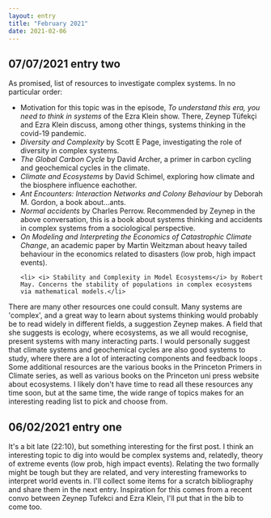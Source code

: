 ```yaml
---
layout: entry
title: "February 2021"
date: 2021-02-06
---
```

<h2>07/07/2021 entry two</h2> 
<p> As promised, list of resources to investigate complex systems. In no particular order:
<ul>
<li> Motivation for this topic was in the episode, <i> To understand this era, you need to think in systems</i> of the Ezra Klein show. There, Zeynep T<span>&uuml;</span>fek<span>&#231;</span>i and Ezra Klein discuss, among other things, systems thinking in the covid-19 pandemic. </li>
	<li> <i> Diversity and Complexity</i> by Scott E Page, investigating the role of diversity in complex systems. </li>
	<li><i> The Global Carbon Cycle </i> by David Archer, a primer in carbon cycling and geochemical cycles in the climate. </li> 	
	<li><i>Climate and Ecosystems</i> by David Schimel, exploring how climate and the biosphere influence eachother. </li>
	<li><i> Ant Encounters: Interaction Networks and Colony Behaviour</i> by Deborah M. Gordon, a book about...ants. </li>
	<li> <i> Normal accidents</i> by Charles Perrow. Recommended by Zeynep in the above conversation, this is a book about systems thinking and accidents in complex systems from a sociological perspective.</li>  
	<li><i> On Modeling and Interpreting the Economics of Catastrophic Climate Change</i>, an academic paper by Martin Weitzman about heavy tailed behaviour in the economics related to disasters (low prob, high impact events).</li>

	<li> <i> Stability and Complexity in Model Ecosystems</i> by Robert May. Concerns the stability of populations in complex ecosystems via mathematical models.</li>
</ul></p>
<p>There are many other resources one could consult. Many systems are 'complex', and a great way to learn about systems thinking would probably be to read widely in different fields, a suggestion Zeynep makes. A field that she suggests is ecology, where ecosystems, as we all would recognise, present systems with many interacting parts. I would personally suggest that climate systems and geochemical cycles are also good systems to study, where there are a lot of interacting components and feedback loops . Some additional resources are the various books in the Princeton Primers in Climate series, as well as various books on the Princeton uni press website about ecosystems. I likely don't have time to read all these resources any time soon, but at the same time, the wide range of topics makes for an interesting reading list to pick and choose from.
</p> 
<h2>06/02/2021 entry one </h2>
<p> It's a bit late (22:10), but something interesting for the first post. I think an interesting topic to dig into would be complex systems and, relatedly, theory of extreme events (low prob, high impact events). Relating the two formally might be tough but they are related, and very interesting frameworks to interpret world events in. I'll collect some items for a scratch bibliography and share them in the next entry. Inspiration for this comes from a recent convo between Zeynep Tufekci and Ezra Klein, I'll put that in the bib to come too.</p>  
